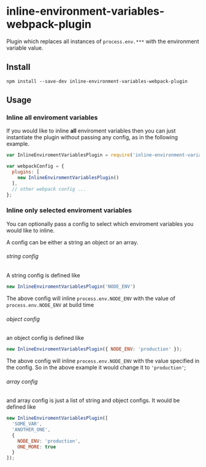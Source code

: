 inline-environment-variables-webpack-plugin
===========================================

Plugin which replaces all instances of `process.env.***` with the environment variable value.

Install
-------

```
npm install --save-dev inline-environment-variables-webpack-plugin
```

Usage
-----

### Inline all enviroment variables

If you would like to inline **all** enviroment variables then you can just instantiate the plugin without passing any config, as in the following example.


```javascript
var InlineEnviromentVariablesPlugin = require('inline-environment-variables-webpack-plugin');

var webpackConfig = {
  plugins: [
    new InlineEnviromentVariablesPlugin()
  ],
  // other webpack config ...
};
```

### Inline only selected enviroment variables

You can optionally pass a config to select which enviroment variables you would like to inline.

A config can be either a string an object or an array.

###### string config
A string config is defined like
```js
new InlineEnviromentVariablesPlugin('NODE_ENV')
```
The above config will inline `process.env.NODE_ENV` with the value of `process.env.NODE_ENV` at build time

###### object config
an object config is defined like
```js
new InlineEnviromentVariablesPlugin({ NODE_ENV: 'production' });
```

The above config will inline `process.env.NODE_ENV` with the value specified in the config. So in the above example it would change it to `'production'`;

###### array config

and array config is just a list of string and object configs. It would be defined like

```js
new InlineEnviromentVariablesPlugin([
  'SOME_VAR',
  'ANOTHER_ONE',
  { 
    NODE_ENV: 'production',
    ONE_MORE: true
  }
]);
```



